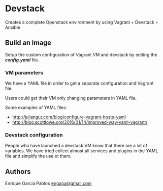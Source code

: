 # Devstack

Creates a complete Openstack environment by using Vagrant + Devstack + Ansible

## Build an image

Setup the custom configuration of Vagrant VM and devstack by editing the ***config.yaml*** file.

### VM parameters

We have a YAML file in order to get a separate configuration and Vagrant file.

Users could get their VM only changing parameters in YAML file.

Some examples of YAML files:

 - http://juliangut.com/blog/configure-vagrant-hosts-yaml
 - http://blog.scottlowe.org/2016/01/14/improved-way-yaml-vagrant/

### Devstack configuration

People who have launched a devstack VM know that there are a lot of variables.
We have tried collect almost all services and plugins in the YAML file and simplify the use ot them.


## Authors

Enrique Garcia Pablos <engapa@gmail.com>